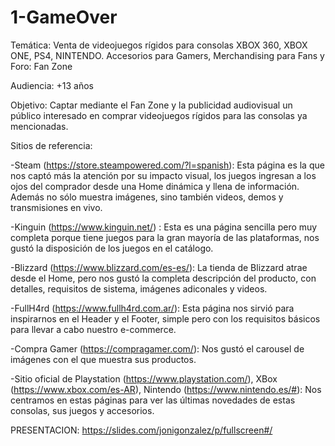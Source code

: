 # 1-GameOver

Temática: Venta de videojuegos rígidos para consolas XBOX 360, XBOX ONE, PS4, NINTENDO. Accesorios para Gamers, Merchandising para Fans y Foro: Fan Zone

Audiencia: +13 años

Objetivo: Captar mediante el Fan Zone y la publicidad audiovisual un público interesado en comprar videojuegos rígidos para las consolas ya mencionadas.

Sitios de referencia: 

-Steam (https://store.steampowered.com/?l=spanish): Esta página es la que nos captó más la atención por su impacto visual, los juegos ingresan a los ojos del comprador desde una Home dinámica y llena de información. Además no sólo muestra imágenes, sino también videos, demos y transmisiones en vivo. 

-Kinguin (https://www.kinguin.net/) : Esta es una página sencilla pero muy completa porque tiene juegos para la gran mayoría de las plataformas, nos gustó la disposición de los juegos en el catálogo.

-Blizzard (https://www.blizzard.com/es-es/): La tienda de Blizzard atrae desde el Home, pero nos gustó la completa descripción del producto, con detalles, requisitos de sistema, imágenes adiconales y videos.

-FullH4rd (https://www.fullh4rd.com.ar/): Esta página nos sirvió para inspirarnos en el Header y el Footer, simple pero con los requisitos básicos para llevar a cabo nuestro e-commerce.

-Compra Gamer (https://compragamer.com/): Nos gustó el  carousel de imágenes con el que muestra sus productos.

-Sitio oficial de Playstation (https://www.playstation.com/), XBox (https://www.xbox.com/es-AR), Nintendo (https://www.nintendo.es/#): Nos centramos en estas páginas para ver las últimas novedades de estas consolas, sus juegos y accesorios.

PRESENTACION:
https://slides.com/jonigonzalez/p/fullscreen#/